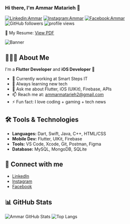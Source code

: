 


### Hi there, I'm Ammar Matarieh 👋 

[![Linkedin:Ammar](https://img.shields.io/badge/-Ammar-blue?style=flat-square&logo=Linkedin&logoColor=white&link=https://www.linkedin.com/in/ammar-matarieh/)](https://www.linkedin.com/in/ammar-matarieh/)
[![Instagram:Ammar](https://img.shields.io/badge/-Ammar-red?style=flat-square&logo=Instagram&logoColor=white&link=https://www.instagram.com/matariehammar/)](https://www.instagram.com/matariehammar/)
[![Facebook:Ammar](https://img.shields.io/badge/-Ammar-blue?style=flat-square&logo=facebook&logoColor=white&link=https://www.facebook.com/profile.php?id=61553527558777)](https://www.facebook.com/profile.php?id=61553527558777)
![GitHub followers](https://img.shields.io/github/followers/Ammar2000-Matarieh?label=Follow&style=social)
<img alt = "profile views" src="https://komarev.com/ghpvc/?username=Ammar2000-Matarieh&color=brightgreen">  

📄 My Resume: [View PDF](assets/ammar_resume.pdf)

![Banner](assets/banner.png)

## 👨🏻‍💻 About Me

I'm a **Flutter Developer** and **iOS Developer** 🚀

- 🔭 Currently working at Smart Steps IT
- 🌱 Always learning new tech
- 💬 Ask me about Flutter, iOS (UIKit), Firebase, APIs
- 📫 Reach me at: ammarmatarieh2@gmail.com
- ⚡ Fun fact: I love coding + gaming + tech news

## 🛠️ Tools & Technologies

- **Languages:** Dart, Swift, Java, C++, HTML/CSS
- **Mobile Dev:** Flutter, UIKit, Firebase
- **Tools:** VS Code, Xcode, Git, Postman, Figma
- **Database:** MySQL, MongoDB, SQLite

## 🔗 Connect with me

- [LinkedIn](https://www.linkedin.com/in/ammar-matarieh/)
- [Instagram](https://www.instagram.com/matariehammar/)
- [Facebook](https://www.facebook.com/profile.php?id=61553527558777)

## 📊 GitHub Stats

![Ammar GitHub Stats](https://github-readme-stats.vercel.app/api?username=Ammar2000-Matarieh&show_icons=true&theme=radical)
![Top Langs](https://github-readme-stats.vercel.app/api/top-langs/?username=Ammar2000-Matarieh&layout=compact&theme=radical)
